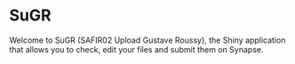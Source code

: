 # SuGR
Welcome to SuGR (SAFIR02 Upload Gustave Roussy), the Shiny application that allows you to check, edit your files and submit them on Synapse.

